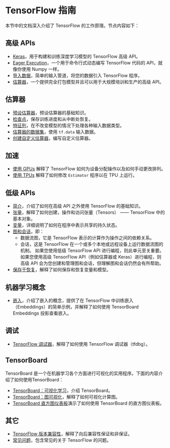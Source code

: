 # TensorFlow 指南

本节中的文档深入介绍了 TensorFlow 的工作原理。节点内容如下：

## 高级 APIs

  * [Keras](../guide/keras.md)，用于构建和训练深度学习模型的 TensorFlow 高级 API。
  * [Eager Execution](../guide/eager.md)，一个用于命令行式动态编写 TensorFlow 代码的 API，就像你使用 Numpy 一样。
  * [导入数据](../guide/datasets.md)，简单的输入管道，将您的数据引入 TensorFlow 程序。
  * [估算器](../guide/estimators.md)，一个提供完全打包模型并且可以用于大规模培训和生产的高级 API。

## 估算器

* [预设估算器](../guide/premade_estimators.md)，预设估算器的基础知识。
* [检查点](../guide/checkpoints.md)，保存训练进度和从中断处恢复。
* [特征列](../guide/feature_columns.md)，在不改变模型的情况下处理各种输入数据类型。
* [估算器的数据集](../guide/datasets_for_estimators.md)，使用 `tf.data` 输入数据。
* [创建自定义估算器](../guide/custom_estimators.md)，编写自定义估算器。

## 加速

  * [使用 GPUs](../guide/using_gpu.md) 解释了 TensorFlow 如何为设备分配操作以及如何手动更改排列。
  * [使用 TPUs](../guide/using_tpu.md) 解释了如何修改 `Estimator` 程序以在 TPU 上运行。

## 低级 APIs

  * [简介](../guide/low_level_intro.md)，介绍了如何在高级 API 之外使用 TensorFlow 的基础知识。
  * [张量](../guide/tensors.md)，解释了如何创建，操作和访问张量（Tensors） —— TensorFlow 中的基本对象。
  * [变量](../guide/variables.md)，详细说明了如何在程序中表示共享的持久状态。
  * [图和会话](../guide/graphs.md)，即：
      * 数据流图，它是 TensorFlow 表示的计算作为操作之间的依赖关系。
      * 会话，这是 TensorFlow 在一个或多个本地或远程设备上运行数据流图的机制。
    如果您使用低级 TensorFlow API 进行编程，则此单元至关重要。如果您使用高级 TensorFlow API（例如估算器或 Keras）进行编程，则高级 API 会为您创建和管理图和会话，但理解图和会话仍然会有所帮助。
  * [保存于恢复](../guide/saved_model.md)，解释了如何保存和恢复变量和模型。

## 机器学习概念

  * [嵌入](../guide/embedding.md)，介绍了嵌入的概念，提供了在 TensorFlow 中训练嵌入（Embeddings）的简单示例，并解释了如何使用 TensorBoard Embeddings 投影查看嵌入。

## 调试

  * [TensorFlow 调试器](../guide/debugger.md)，解释了如何使用 TensorFlow 调试器（tfdbg）。

## TensorBoard

TensorBoard 是一个在机器学习各个方面进行可视化的实用程序。下面的内容介绍了如何使用TensorBoard：

  * [TensorBoard：可视化学习](../guide/summaries_and_tensorboard.md)，介绍 TensorBoard。
  * [TensorBoard：图可视化](../guide/graph_viz.md)，解释了如何可视化计算图。
  * [TensorBoard 直方图仪表板](../guide/tensorboard_histograms.md)演示了如何使用 TensorBoard 的直方图仪表板。

## 其它

  * [TensorFlow 版本兼容性](../guide/version_compat.md)，解释了向后兼容性保证和非保证。
  * [常见问题](../guide/faq.md)，包含常见的关于 TensorFlow 的问题。
